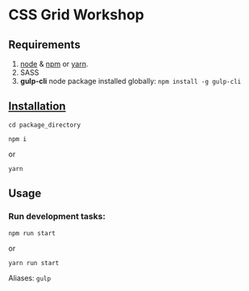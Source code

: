 # CSS Grid Workshop

## Requirements
1. [node](https://nodejs.org/en/) & [npm](https://docs.npmjs.com/cli/install) or [yarn](https://yarnpkg.com/lang/en/docs/install).
2. SASS
3. **gulp-cli** node package installed globally:
`npm install -g gulp-cli`

## [Installation](docs/install.md)

```shell
cd package_directory
```

```shell
npm i
```
or

```shell
yarn
```

## Usage

### Run development tasks:

```shell
npm run start
```

or

```shell
yarn run start
```

Aliases: `gulp`
